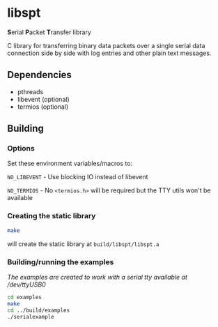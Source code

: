# libspt

**S**erial **P**acket **T**ransfer library


C library for transferring binary data packets over a single serial data connection side by side with log entries and
other plain text messages.

## Dependencies
* pthreads
* libevent (optional)
* termios (optional)


## Building
### Options
Set these environment variables/macros to:

`NO_LIBEVENT` - Use blocking IO instead of libevent

`NO_TERMIOS` - No `<termios.h>` will be required but the TTY utils won't be available

### Creating the static library
```bash
make
```
will create the static library at `build/libspt/libspt.a`

### Building/running the examples
_The examples are created to work with a serial tty available at /dev/ttyUSB0_

```bash
cd examples
make
cd ../build/examples
./serialexample
```
